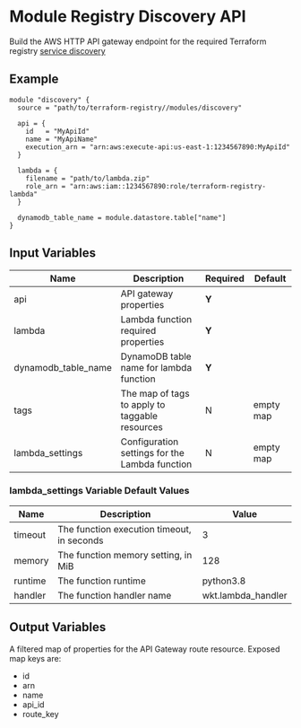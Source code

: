 # Module Registry Discovery API

Build the AWS HTTP API gateway endpoint for the required Terraform registry
[service discovery](https://www.terraform.io/docs/internals/remote-service-discovery.html)

## Example
```hcl-terraform
module "discovery" {
  source = "path/to/terraform-registry//modules/discovery"

  api = {
    id   = "MyApiId"
    name = "MyApiName"
    execution_arn = "arn:aws:execute-api:us-east-1:1234567890:MyApiId"
  }

  lambda = {
    filename = "path/to/lambda.zip"
    role_arn = "arn:aws:iam::1234567890:role/terraform-registry-lambda"
  }

  dynamodb_table_name = module.datastore.table["name"]
}
```

## Input Variables

| Name | Description | Required | Default |
|------|-------------|----------|---------|
| api | API gateway properties | **Y** | |
| lambda | Lambda function required properties | **Y** | |
| dynamodb_table_name | DynamoDB table name for lambda function | **Y** | |
| tags | The map of tags to apply to taggable resources | N | empty map |
| lambda_settings | Configuration settings for the Lambda function | N | empty map |

### lambda_settings Variable Default Values

| Name | Description | Value |
|------|-------------|-------|
| timeout | The function execution timeout, in seconds| 3 |
| memory | The function memory setting, in MiB | 128 |
| runtime | The function runtime | python3.8 |
| handler | The function handler name | wkt.lambda_handler |

## Output Variables

A filtered map of properties for the API Gateway route resource.  Exposed map keys are:
  * id
  * arn
  * name
  * api_id
  * route_key